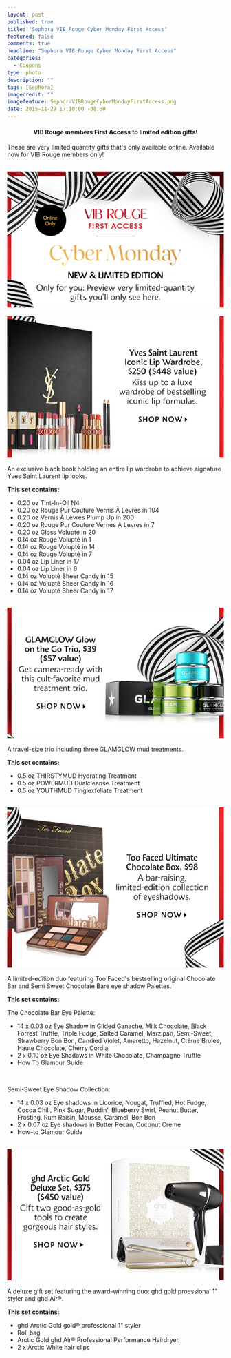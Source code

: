 ```yaml
---
layout: post
published: true
title: "Sephora VIB Rouge Cyber Monday First Access"
featured: false
comments: true
headline: "Sephora VIB Rouge Cyber Monday First Access"
categories: 
  - Coupons
type: photo
description: ""
tags: [Sephora]
imagecredit: ""
imagefeature: SephoraVIBRougeCyberMondayFirstAccess.png
date: 2015-11-29 17:10:00 -08:00
---
```


<center><H4>VIB Rouge members First Access to limited edition gifts!</H4></center>

<p>These are very limited quantity gifts that's only available online. Available now for VIB Rouge members only!</p>
<br>

<center><a href="http://www.sephora.com" target="_blank">
<img src="/images/SephoraVIBRougeCyberMondayFirstAccess.png" border="0" style="border:none;max-width:100%;" alt="Sephora VIB Rouge Cyber Monday First Access" />
</a></center>

<br>

<center><a href="http://www.sephora.com" target="_blank">
<img src="/images/SephoraVIBRougeCyberMondayFirstAccess2.png" border="0" style="border:none;max-width:100%;" alt="Yves Saint Laurent Iconic Lip Wardrobe" />
</a></center>

<p>An exclusive black book holding an entire lip wardrobe to achieve signature Yves Saint Laurent lip looks.</p>

<p><b>This set contains:</b></p>
<ul>
<li>0.20 oz Tint-In-Oil N4 
<li>0.20 oz Rouge Pur Couture Vernis À Lèvres in 104 </li>
<li>0.20 oz Vernis À Lèvres Plump Up in 200 </li>
<li>0.20 oz Rouge Pur Couture Vernes A Levres in 7 </li>
<li>0.20 oz Gloss Volupté in 20 </li>
<li>0.14 oz Rouge Volupté in 1 </li>
<li>0.14 oz Rouge Volupté in 14 </li>
<li>0.14 oz Rouge Volupté in 7 </li>
<li>0.04 oz Lip Liner in 17 </li>
<li>0.04 oz Lip Liner in 6 </li>
<li>0.14 oz Volupté Sheer Candy in 15 </li>
<li>0.14 oz Volupté Sheer Candy in 16 </li>
<li>0.14 oz Volupté Sheer Candy in 17</li>
</ul>

<br>

<center><a href="http://www.sephora.com" target="_blank">
<img src="/images/SephoraVIBRougeCyberMondayFirstAccess3.png" border="0" style="border:none;max-width:100%;" alt="GLAMGLOW Glow on the Go trio" />
</a></center>

<p>A travel-size trio including three GLAMGLOW mud treatments. </p>

<p><b>This set contains:</b></p>
<ul>
<li>0.5 oz THIRSTYMUD Hydrating Treatment </li>
<li>0.5 oz POWERMUD Dualcleanse Treatment </li>
<li>0.5 oz YOUTHMUD Tinglexfoliate Treatment </li>
</ul>

<br>

<center><a href="http://www.sephora.com" target="_blank">
<img src="/images/SephoraVIBRougeCyberMondayFirstAccess4.png" border="0" style="border:none;max-width:100%;" alt="Too Faced Ultimate Chocolate Box" />
</a></center>

<p>A limited-edition duo featuring Too Faced's bestselling original Chocolate Bar and Semi Sweet Chocolate Bare eye shadow Palettes. </p>

<p><b>This set contains:</b></p>
<p>The Chocolate Bar Eye Palette:</p>
<ul>
<li>14 x 0.03 oz Eye Shadow in Gilded Ganache, Milk Chocolate, Black Forrest Truffle, Triple Fudge, Salted Caramel, Marzipan, Semi-Sweet, Strawberry Bon Bon, Candied Violet, Amaretto, Hazelnut, Crème Brulee, Haute Chocolate, Cherry Cordial</li>
<li>2 x 0.10 oz Eye Shadows in White Chocolate, Champagne Truffle</li>
<li>How To Glamour Guide</li>
</ul>
<br>

<p>Semi-Sweet Eye Shadow Collection:</p>
<ul>
<li>14 x 0.03 oz Eye shadows in Licorice, Nougat, Truffled, Hot Fudge, Cocoa Chili, Pink Sugar, Puddin', Blueberry Swirl, Peanut Butter, Frosting, Rum Raisin, Mousse, Caramel, Bon Bon </li>
<li>2 x 0.07 oz Eye shadows in Butter Pecan, Coconut Crème</li>
<li>How-to Glamour Guide </li>
</ul>

<br>

<center><a href="http://www.sephora.com" target="_blank">
<img src="/images/SephoraVIBRougeCyberMondayFirstAccess5.png" border="0" style="border:none;max-width:100%;" alt="ghd Arctic Gold Deluxe Set" />
</a></center>

<p>A deluxe gift set featuring the award-winning duo: ghd gold proessional 1" styler and ghd Air®. </p>

<p><b>This set contains:</b></p>
<ul>
<li>ghd Arctic Gold gold® professional 1" styler </li>
<li>Roll bag </li>
<li>Arctic Gold ghd Air® Professional Performance Hairdryer, </li>
<li>2 x Arctic White hair clips</li>
</ul>

<br>
